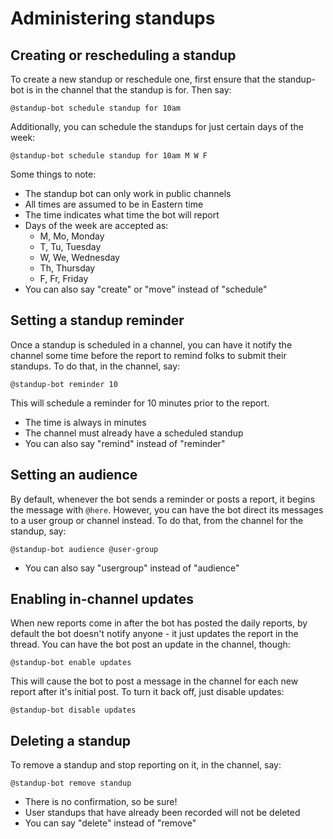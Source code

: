 # Administering standups

## Creating or rescheduling a standup

To create a new standup or reschedule one, first ensure that the standup-bot is in the channel that the standup is for.  Then say:

`@standup-bot schedule standup for 10am`

Additionally, you can schedule the standups for just certain days of the week:

`@standup-bot schedule standup for 10am M W F`

Some things to note:

- The standup bot can only work in public channels
- All times are assumed to be in Eastern time
- The time indicates what time the bot will report
- Days of the week are accepted as:
  - M, Mo, Monday
  - T, Tu, Tuesday
  - W, We, Wednesday
  - Th, Thursday
  - F, Fr, Friday
- You can also say "create" or "move" instead of "schedule"

## Setting a standup reminder

Once a standup is scheduled in a channel, you can have it notify the channel some time before the report to remind folks to submit their standups.  To do that, in the channel, say:

`@standup-bot reminder 10`

This will schedule a reminder for 10 minutes prior to the report.

- The time is always in minutes
- The channel must already have a scheduled standup
- You can also say "remind" instead of "reminder"

## Setting an audience

By default, whenever the bot sends a reminder or posts a report, it begins the message with `@here`.  However, you can have the bot direct its messages to a user group or channel instead.  To do that, from the channel for the standup, say:

`@standup-bot audience @user-group`

- You can also say "usergroup" instead of "audience"

## Enabling in-channel updates

When new reports come in after the bot has posted the daily reports, by default the bot doesn't notify anyone - it just updates the report in the thread.  You can have the bot post an update in the channel, though:

`@standup-bot enable updates`

This will cause the bot to post a message in the channel for each new report after it's initial post.  To turn it back off, just disable updates:

`@standup-bot disable updates`

## Deleting a standup

To remove a standup and stop reporting on it, in the channel, say:

`@standup-bot remove standup`

- There is no confirmation, so be sure!
- User standups that have already been recorded will not be deleted
- You can say "delete" instead of "remove"
